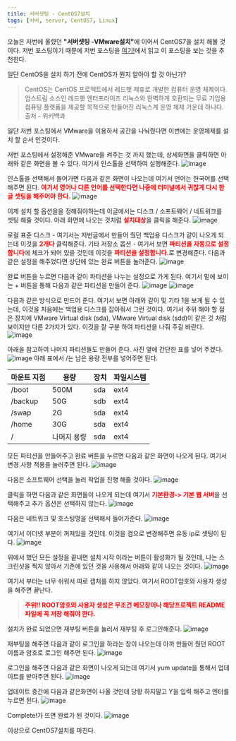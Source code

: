 ```yaml
---
title: 서버셋팅 - CentOS7설치
tags: [서버, server, CentOS7, Linux]
---
```


오늘은 저번에 올렸던 <b>"서버셋팅 -VMware설치"</b>에 이어서 CentOS7을 설치 해볼 것이다.
저번 포스팅이기 때문에 저번 포스팅을 [여기!](https://dudqls5271.github.io/2021/11/29/server01/)에서 읽고 이 포스팅을 보는 것을 추천한다.

일단 CentOS을 설치 하기 전에 CentOS가 뭔지 알아야 할 것 아닌가?

> CentOS는 CentOS 프로젝트에서 레드햇 제휴로 개발한 컴퓨터 운영 체제이다. 
업스트림 소스인 레드햇 엔터프라이즈 리눅스와 완벽하게 호환되는 무료 기업용 컴퓨팅 플랫폼을 제공할 목적으로 만들어진 리눅스계 운영 체제 가운데 하나다.
출처 - 위키백과

일단 저번 포스팅에서 VMware을 이용하서 공간을 나눠줬다면 이번에는 운영체제를 설치 할 순서 인것이다.

저번 포스팅에서 설정해준 VMware을 켜주는 것 까지 했는데, 상세화면을 클릭하면 아래와 같은 화면을 볼 수 있다.
여기서 인스톨을 선택하여 실행해준다.
![image](https://user-images.githubusercontent.com/49426352/144038830-e2404df8-9e0b-40c8-8eb2-52c697201d93.png)

인스톨을 선택해서 들어가면 다음과 같은 화면이 나오는데
여기서 언어는 한국어를 선택해주면 된다.
<span style="color:red;"><b>여기서 영어나 다른 언어를 선택한다면 나중에 터미널에서 귀찮게 다시 한글 셋팅을 해주어야 한다.</b></span>
![image](https://user-images.githubusercontent.com/49426352/144038849-fb3dfe48-2d57-477d-bdac-f3e491d3cbaf.png)

이제 설치 할 옵션을을 정해줘야하는데 이글에서는 디스크 / 소프트웨어 / 네트워크를 셋팅 해줄 것이다.
아래 화면에 나오는 것처럼 <span style="color:red;"><b>설치대상</b></span>을 클릭을 해준다.
![image](https://user-images.githubusercontent.com/49426352/144038881-7208eb79-7cf8-4742-8b2b-89eefa68d2e9.png)

로컬 표준 디스크 - 여기서는 저번글에서 만들어 줬던 백업용 디스크가 같이 나오게 되는데 이것을 <span style="color:red;"><b>2개다</b></span> 클릭해준다.
기타 저장소 옵션 - 여기서 보면 <span style="color:red;"><b>파티션을 자동으로 설정 합니다</b></span>에 체크가 되어 있을 것인데 이것을 <span style="color:red;"><b>파티션을 설정합니다.</b></span>로 변경해준다.
다음과 같은 설정을 해주었다면 상단에 있는 완료 버튼을 눌러준다.
![image](https://user-images.githubusercontent.com/49426352/144038983-184215a2-6e14-4c99-9ce5-2d13ca0b531d.png)

완료 버튼을 누르면 다음과 같이 파티션을 나누는 설정으로 가게 된다. 여기서 밑에 보이는 + 버튼을 통해 다음과 같은 파티션을 만들어 준다.
![image](https://user-images.githubusercontent.com/49426352/144039022-49a67c09-6112-4a52-aec7-07595c691bc4.png) ![image](https://user-images.githubusercontent.com/49426352/144039037-63c90d94-48b0-4cfd-a579-958f943b8b89.png)


다음과 같은 방식으로 만드어 준다. 여기서 보면 아래와 같이 및 기타 1을 보게 될 수 있는데, 이것을 처음에는 백업용 디스크를 잡아줘서 그런 것이다.
여기서 주위 해야 할 점은 장치에 VMware Virtual disk (sda), VMware Virtual disk (sdd)이 같은 것 처럼 보이지만 다른 2가지가 있다.
이것을 잘 구분 하여 파티션을 나줘 주길 바란다.
![image](https://user-images.githubusercontent.com/49426352/144039044-a7c5ea41-5e34-4934-8298-c5852cd8bc0d.png)

아래을 참고하여 나머지 파티션들도 만들어 준다. 사진 옆에 간단한 표를 넣어 주겠다.
![image](https://user-images.githubusercontent.com/49426352/144039071-af86929b-ace4-4ba8-bae9-e34dd7ad3183.png)
아래 표에서 /는 남은 용량 전부를 넣어주면 된다.

|마운트 지점|용량|장치|파일시스템|
|-----------|----|---|----|
|/boot|500M|sda|ext4|
|/backup|50G|sdb|ext4|
|/swap|2G|sda|ext4|
|/home|30G|sda|ext4|
|/|나머지 용량|sda|ext4|

모든 파티션을 만들어주고 완료 버튼을 누르면 다음과 같은 화면이 나오게 된다. 여기서 변경 사항 적용을 눌러주면 된다.
![image](https://user-images.githubusercontent.com/49426352/144039085-3ca252ef-7b50-46a0-96b1-1de5b04e1e59.png)

다음은 소프트웨어 선택을 눌러 작업을 진행 해줄 것이다.
![image](https://user-images.githubusercontent.com/49426352/144039094-243890ba-625a-4341-82c2-ae886e29d58f.png)

클릭을 하면 다음과 같은 화면들이 나오게 되는데
여기서 <span style="color:red;"><b>기본환경-> 기본 웹 서버</b></span>을 선택해주고 추가 옵션은 선택하지 않는다.
![image](https://user-images.githubusercontent.com/49426352/144039103-3cf122db-7737-4a57-96a1-cfa71074a7e9.png)

다음은 네트워크 및 호스팅명을 선택해서 들어가준다.
![image](https://user-images.githubusercontent.com/49426352/144039116-330523c5-2181-40c0-8383-eac395092308.png)

여기서 이더넷 부분이 꺼져있을 것인데. 이것을 켬으로 변경해주면 유동 ip로 셋팅이 된다.
![image](https://user-images.githubusercontent.com/49426352/144039125-8230065a-eb40-45f6-bf8d-0a26d59675e1.png)

위에서 했던 모든 설정을 끝내면 설치 시작 이라는 버튼이 활성화가 될 것인데, 나는 스크린샷을 찍지 않아서 기존에 있던 것을 사용해서 아래와 같이 나오는 것이다.
![image](https://user-images.githubusercontent.com/49426352/144039141-bfb747f7-ae07-48f1-9eab-878649b40566.png)

여기서 부터는 너무 쉬워서 따로 캡처를 하지 않았다. 여기서 ROOT암호와 사용자 생성을 해주면 끝난다.

> <span style="color:red;"><b>주위!!
ROOT암호와 사용자 생성은 무조건 메모장이나 해당프로젝트 README 파일에 꼭 저장 해줘야 한다.</b></span>

설치가 완료 되었으면 재부팅 버튼을 눌러서 재부팅 후 로그인해준다.
![image](https://user-images.githubusercontent.com/49426352/144039150-3be67fbe-74a4-4033-aa47-3845dcf076c1.png)

재부팅을 해주면 다음과 같이 로그인을 하라는 창이 나오는데 아까 만들어 줬던 ROOT 이름과 암호로 로그인 해주면 된다.
![image](https://user-images.githubusercontent.com/49426352/144039171-69d55c6c-f84b-4ee2-b141-496862070c0e.png)

로그인을 해주면 다음과 같은 화면이 나오게 되는데
여기서 yum update을 통해서 업데이트를 받아주면 된다.
![image](https://user-images.githubusercontent.com/49426352/144039189-ee81af6d-1876-47ef-a332-16ebef56a85a.png)

업데이트 중간에 다음과 같은화면이 나올 것인데 당황 하지말고 Y을 입력 해주고 엔터를 누르면 된다.
![image](https://user-images.githubusercontent.com/49426352/144039194-bd8317c4-6105-4e2d-9f3d-8d72cede1d4f.png)

Complete!가 뜨면 완료가 된 것이다. 
![image](https://user-images.githubusercontent.com/49426352/144039198-78f339cb-2372-47c1-87ca-ecbdbd0b9a27.png)

이상으로 CentOS7설치를 마친다.